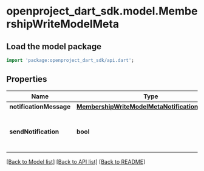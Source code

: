 # openproject_dart_sdk.model.MembershipWriteModelMeta

## Load the model package
```dart
import 'package:openproject_dart_sdk/api.dart';
```

## Properties
Name | Type | Description | Notes
------------ | ------------- | ------------- | -------------
**notificationMessage** | [**MembershipWriteModelMetaNotificationMessage**](MembershipWriteModelMetaNotificationMessage.md) |  | [optional] 
**sendNotification** | **bool** | Set to false, if no notification should get sent. | [optional] [default to true]

[[Back to Model list]](../README.md#documentation-for-models) [[Back to API list]](../README.md#documentation-for-api-endpoints) [[Back to README]](../README.md)


